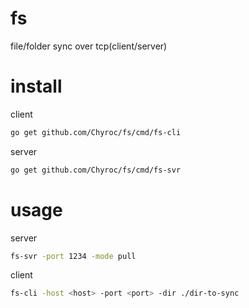 # fs
file/folder sync over tcp(client/server)

# install

client
```bash
go get github.com/Chyroc/fs/cmd/fs-cli
```

server
```bash
go get github.com/Chyroc/fs/cmd/fs-svr
```

# usage

server
```bash
fs-svr -port 1234 -mode pull
```

client
```bash
fs-cli -host <host> -port <port> -dir ./dir-to-sync
```